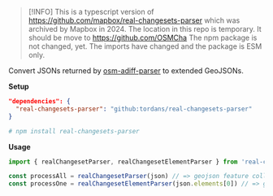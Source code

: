 > [!INFO]
> This is a typescript version of https://github.com/mapbox/real-changesets-parser which was archived by Mapbox in 2024.
> The location in this repo is temporary. It should be move to https://github.com/OSMCha
> The npm package is not changed, yet.
> The imports have changed and the package is ESM only.

Convert JSONs returned by [osm-adiff-parser](https://github.com/mapbox/osm-adiff-parser) to extended GeoJSONs.

**Setup**

```json
"dependencies": {
  "real-changesets-parser": "github:tordans/real-changesets-parser"
}
```

```sh
# npm install real-changesets-parser
```

**Usage**

```js
import { realChangesetParser, realChangesetElementParser } from 'real-changesets-parser'

const processAll = realChangesetParser(json) // => geojson feature collection
const processOne = realChangesetElementParser(json.elements[0]) // => geojson feature array
```
